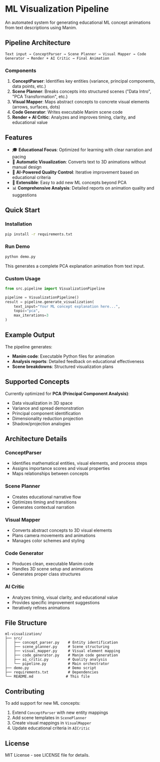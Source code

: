 # ML Visualization Pipeline

An automated system for generating educational ML concept animations from text descriptions using Manim.

## Pipeline Architecture

```
Text input → ConceptParser → Scene Planner → Visual Mapper → Code Generator → Render + AI Critic → Final Animation
```

### Components

1. **ConceptParser**: Identifies key entities (variance, principal components, data points, etc.)
2. **Scene Planner**: Breaks concepts into structured scenes ("Data Intro", "PCA Transformation", etc.)
3. **Visual Mapper**: Maps abstract concepts to concrete visual elements (arrows, surfaces, dots)
4. **Code Generator**: Writes executable Manim scene code
5. **Render + AI Critic**: Analyzes and improves timing, clarity, and educational value

## Features

- 🎓 **Educational Focus**: Optimized for learning with clear narration and pacing
- 🎨 **Automatic Visualization**: Converts text to 3D animations without manual design
- 🤖 **AI-Powered Quality Control**: Iterative improvement based on educational criteria
- 🔧 **Extensible**: Easy to add new ML concepts beyond PCA
- 📊 **Comprehensive Analysis**: Detailed reports on animation quality and suggestions

## Quick Start

### Installation

```bash
pip install -r requirements.txt
```

### Run Demo

```bash
python demo.py
```

This generates a complete PCA explanation animation from text input.

### Custom Usage

```python
from src.pipeline import VisualizationPipeline

pipeline = VisualizationPipeline()
result = pipeline.generate_visualization(
    text_input="Your ML concept explanation here...",
    topic="pca",
    max_iterations=3
)
```

## Example Output

The pipeline generates:
- **Manim code**: Executable Python files for animation
- **Analysis reports**: Detailed feedback on educational effectiveness
- **Scene breakdowns**: Structured visualization plans

## Supported Concepts

Currently optimized for **PCA (Principal Component Analysis)**:
- Data visualization in 3D space
- Variance and spread demonstration
- Principal component identification
- Dimensionality reduction projection
- Shadow/projection analogies

## Architecture Details

### ConceptParser
- Identifies mathematical entities, visual elements, and process steps
- Assigns importance scores and visual properties
- Maps relationships between concepts

### Scene Planner
- Creates educational narrative flow
- Optimizes timing and transitions
- Generates contextual narration

### Visual Mapper
- Converts abstract concepts to 3D visual elements
- Plans camera movements and animations
- Manages color schemes and styling

### Code Generator
- Produces clean, executable Manim code
- Handles 3D scene setup and animations
- Generates proper class structures

### AI Critic
- Analyzes timing, visual clarity, and educational value
- Provides specific improvement suggestions
- Iteratively refines animations

## File Structure

```
ml-visualization/
├── src/
│   ├── concept_parser.py    # Entity identification
│   ├── scene_planner.py     # Scene structuring
│   ├── visual_mapper.py     # Visual element mapping
│   ├── code_generator.py    # Manim code generation
│   ├── ai_critic.py         # Quality analysis
│   └── pipeline.py          # Main orchestrator
├── demo.py                  # Demo script
├── requirements.txt         # Dependencies
└── README.md               # This file
```

## Contributing

To add support for new ML concepts:

1. Extend `ConceptParser` with new entity mappings
2. Add scene templates in `ScenePlanner`
3. Create visual mappings in `VisualMapper`
4. Update educational criteria in `AICritic`

## License

MIT License - see LICENSE file for details.
